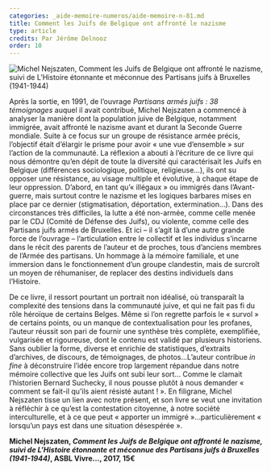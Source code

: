 ```yaml
---
categories: _aide-memoire-numeros/aide-memoire-n-81.md
title: Comment les Juifs de Belgique ont affronté le nazisme
type: article
credits: Par Jérôme Delnooz
order: 10
---
```

![Michel Nejszaten, Comment les Juifs de Belgique ont affronté le nazisme, suivi de L’Histoire étonnante et méconnue des Partisans juifs à Bruxelles (1941-1944)](/assets/uploads/am-81-nejszaten.jpg)



Après la sortie, en 1991, de l’ouvrage _Partisans armés juifs : 38 témoignages_ auquel il avait contribué, Michel Nejszaten a commencé à analyser la manière dont la population juive de Belgique, notamment immigrée, avait affronté le nazisme avant et durant la Seconde Guerre mondiale. Suite à ce focus sur un groupe de résistance armée précis, l’objectif était d’élargir le prisme pour avoir « une vue d’ensemble » sur l’action de la communauté. La réflexion a abouti à l’écriture de ce livre qui nous démontre qu’en dépit de toute la diversité qui caractérisait les Juifs en Belgique (différences sociologique, politique, religieuse…), ils ont su opposer une résistance, au visage multiple et évolutive, à chaque étape de leur oppression. D’abord, en tant qu’« illégaux » ou immigrés dans l’Avant-guerre, mais surtout contre le nazisme et les logiques barbares mises en place par ce dernier (stigmatisation, déportation, extermination…). Dans des circonstances très difficiles, la lutte a été non-armée, comme celle menée par le CDJ (Comité de Défense des Juifs), ou violente, comme celle des Partisans juifs armés de Bruxelles. Et ici – il s’agit là d’une autre grande force de l’ouvrage – l’articulation entre le collectif et les individus s’incarne dans le récit des parents de l’auteur et de proches, tous d’anciens membres de l’Armée des partisans. Un hommage à la mémoire familiale, et une immersion dans le fonctionnement d’un groupe clandestin, mais de surcroît un moyen de réhumaniser, de replacer des destins individuels dans l’Histoire.



De ce livre, il ressort pourtant un portrait non idéalisé, où transparaît la complexité des tensions dans la communauté juive, et qui ne fait pas fi du rôle héroïque de certains Belges. Même si l’on regrette parfois le « survol » de certains points, ou un manque de contextualisation pour les profanes, l’auteur réussit son pari de fournir une synthèse très complète, exemplifiée, vulgarisée et rigoureuse, dont le contenu est validé par plusieurs historiens. Sans oublier la forme, diverse et enrichie de statistiques, d’extraits d’archives, de discours, de témoignages, de photos...L’auteur contribue _in fine_ à déconstruire l’idée encore trop largement répandue dans notre mémoire collective que les Juifs ont subi leur sort… Comme le clamait l’historien Bernard Suchecky, il nous pousse plutôt à nous demander « comment se fait-il qu’ils aient résisté autant ! ». En filigrane, Michel Nejszaten tisse un lien avec notre présent, et son livre se veut une invitation à réfléchir à ce qu’est la contestation citoyenne, à notre société interculturelle, et à ce que peut « apporter un immigré »…particulièrement « lorsqu’un pays est dans une situation désespérée ».



**Michel Nejszaten, _Comment les Juifs de Belgique ont affronté le nazisme, suivi de L’Histoire étonnante et méconnue des Partisans juifs à Bruxelles (1941-1944)_, ASBL Vivre…, 2017, 15€**
